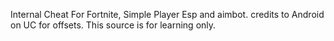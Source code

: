 Internal Cheat For Fortnite, Simple Player Esp and aimbot. credits to Android on UC for offsets. This source is for learning only.
